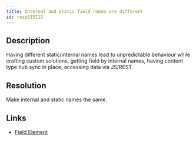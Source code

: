 ```yaml
---
title: Internal and static field names are different
id: resp515113
---
```

## Description
Having different static/internal names lead to unpredictable behaviour while crafting custom solutions, getting field by internal names, having content type hub sync in place, accessing data via JS/REST.

## Resolution
Make internal and static names the same.

## Links
- [Field Element](http://msdn.microsoft.com/en-us/library/office/aa979575.aspx)
